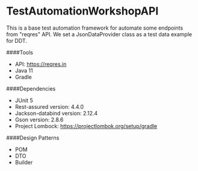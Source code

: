 # TestAutomationWorkshopAPI
This is a base test automation framework for automate some endpoints from "reqres" API.
We set a JsonDataProvider class as a test data example for DDT.

####Tools
* API: https://reqres.in
* Java 11
* Gradle

####Dependencies
* JUnit 5
* Rest-assured version: 4.4.0
* Jackson-databind version: 2.12.4
* Gson version: 2.8.6
* Project Lombock: https://projectlombok.org/setup/gradle

####Design Patterns
* POM
* DTO
* Builder

